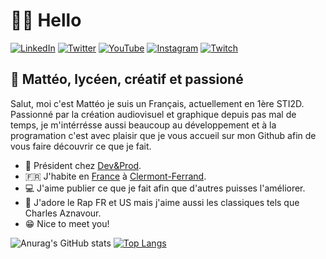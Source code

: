 # 👋🏼 Hello  

<p align="left">
<a href="https://www.linkedin.com/in/matteoribardiere/">
<img src="https://img.shields.io/badge/-LinkedIn-%233781da" alt="LinkedIn"/></a> 
<a href="https://twitter.com/matteo_630">
<img src="https://img.shields.io/badge/-Twitter-%231DA1F2" alt="Twitter" /></a> 
<a href="https://www.youtube.com/channel/UC1E28m0R-CMRPCXikRN1Syw">
<img src="https://img.shields.io/badge/-YouTube-%23FF0000" alt="YouTube" /></a> 
<a href="https://www.instagram.com/m_rbdr">
<img src="https://img.shields.io/badge/-Instagram-%23eb13a5" alt="Instagram" /></a> 
<a href="https://www.twitch.tv/matteor63">
<img src="https://img.shields.io/badge/-Twitch-%239146FF" alt="Twitch" /></a> 
</p>


## 👀 Mattéo, lycéen, créatif et passioné

<p align="left">
Salut, moi c'est Mattéo je suis un Français, actuellement en 1ère STI2D. Passionné par la création audiovisuel et graphique depuis pas mal de temps, je m'intérrésse aussi beaucoup au développement et à la programation c'est avec plaisir que je vous accueil sur mon Github afin de vous faire découvrir ce que je fait.
 </p>

* 💼 Président chez [Dev&Prod](https://devandprod.fr).
* 🇫🇷 J'habite en [France](https://en.wikipedia.org/wiki/France) à [Clermont-Ferrand](https://en.wikipedia.org/wiki/Clermont-Ferrand).
* 💻 J'aime publier ce que je fait afin que d'autres puisses l'améliorer. 
* 🎤 J'adore le Rap FR et US mais j'aime aussi les classiques tels que Charles Aznavour.
* 😁 Nice to meet you!

![Anurag's GitHub stats](https://github-readme-stats.vercel.app/api?username=mattrbdr&show_icons=true&theme=tokyonight)
[![Top Langs](https://github-readme-stats.vercel.app/api/top-langs/?username=mattrbdr&langs_count=8)](https://github.com/anuraghazra/github-readme-stats)
